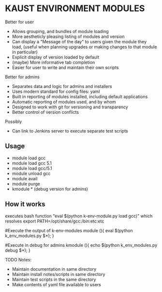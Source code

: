 KAUST ENVIRONMENT MODULES
=========================

Better for user
 * Allows grouping, and bundles of module loading
 * More aestheticly pleasing listing of modules and version
 * Can display a "Message of the day" to users given the module they load, (useful when planning upgrades or making changes to that module in particular)
 * Explicit display of version loaded by default
 * (maybe) More informative tab completion
 * Easier for user to write and maintain their own scripts 


Better for admins
 * Separates data and logic for admins and installers
 * Uses modern standard for config files: yaml
 * Built in reporting of modules installed, including default applications
 * Automatic reporting of modules used, and by whom
 * Designed to work with git for versioning and transparency
 * Better control of version conflicts

Possibly
 * Can link to Jenkins server to execute separate test scripts


Usage
-----
 * module load gcc
 * module load gcc 5.1
 * module load gcc/5.1
 * module unload gcc
 * module avail
 * module purge
 * kmodule * (debug version for admins)


How it works
------------
executes bash function  "eval $(python k-env-module.py load gcc)"
which resolves
export PATH=/opt/share/gcc:/bin:etc:etc


#Execute the output of k-env-modules
module (){ eval $(python k_env_modules.py $*); }

#Execute in debug for admins
kmodule (){ echo $(python k_env_modules.py debug $*); }




TODO Notes: 
 * Maintain documentation in same directory
 * Maintain install notes/scripts in same directory
 * Maintain test scripts in the same directory
 * Make contents of yaml file available to users





